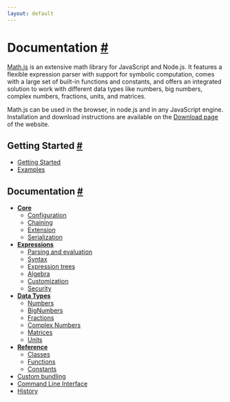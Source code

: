 ```yaml
---
layout: default
---
```


<h1 id="documentation">Documentation <a href="#documentation" title="Permalink">#</a></h1>

[Math.js](http://mathjs.org) is an extensive math library for JavaScript and Node.js. It features a flexible expression parser with support for symbolic computation, comes with a large set of built-in functions and constants, and offers an integrated solution to work with different data types like numbers, big numbers, complex numbers, fractions, units, and matrices.

Math.js can be used in the browser, in node.js and in any JavaScript engine. Installation and download instructions are available on the [Download page](http://mathjs.org/download.html) of the website.

<h2 id="getting-started">Getting Started <a href="#getting-started" title="Permalink">#</a></h2>

- [Getting Started](getting_started.html)
- [Examples](http://mathjs.org/examples/index.html)

<h2 id="documentation">Documentation <a href="#documentation" title="Permalink">#</a></h2>

- **[Core](core/index.html)**
  - [Configuration](core/configuration.html)
  - [Chaining](core/chaining.html)
  - [Extension](core/extension.html)
  - [Serialization](core/serialization.html)
- **[Expressions](expressions/index.html)**
  - [Parsing and evaluation](expressions/parsing.html)
  - [Syntax](expressions/syntax.html)
  - [Expression trees](expressions/expression_trees.html)
  - [Algebra](expressions/algebra.html)
  - [Customization](expressions/customization.html)
  - [Security](expressions/security.html)
- **[Data Types](datatypes/index.html)**
  - [Numbers](datatypes/numbers.html)
  - [BigNumbers](datatypes/bignumbers.html)
  - [Fractions](datatypes/fractions.html)
  - [Complex Numbers](datatypes/complex_numbers.html)
  - [Matrices](datatypes/matrices.html)
  - [Units](datatypes/units.html)
- **[Reference](reference/index.html)**
  - [Classes](reference/classes.html)
  - [Functions](reference/functions.html)
  - [Constants](reference/constants.html)
- [Custom bundling](custom_bundling.html)
- [Command Line Interface](command_line_interface.html)
- [History](../history.html)
